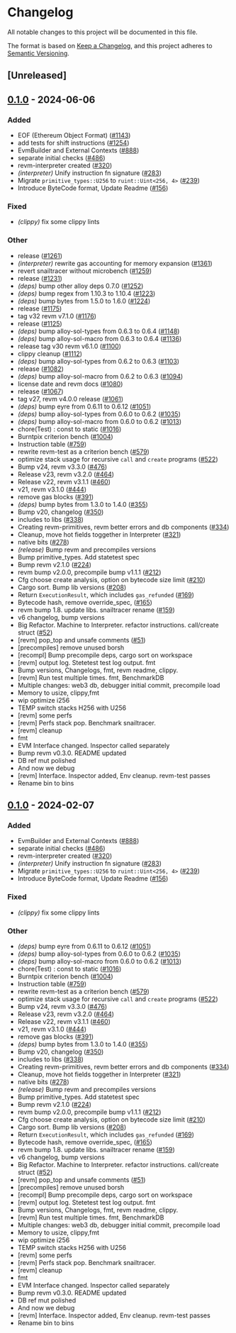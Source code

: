 # Changelog
All notable changes to this project will be documented in this file.

The format is based on [Keep a Changelog](https://keepachangelog.com/en/1.0.0/),
and this project adheres to [Semantic Versioning](https://semver.org/spec/v2.0.0.html).

## [Unreleased]

## [0.1.0](https://github.com/DaanMiddelkoop/revm/releases/tag/revm-test-v0.1.0) - 2024-06-06

### Added
- EOF (Ethereum Object Format) ([#1143](https://github.com/DaanMiddelkoop/revm/pull/1143))
- add tests for shift instructions ([#1254](https://github.com/DaanMiddelkoop/revm/pull/1254))
- EvmBuilder and External Contexts ([#888](https://github.com/DaanMiddelkoop/revm/pull/888))
- separate initial checks ([#486](https://github.com/DaanMiddelkoop/revm/pull/486))
- revm-interpreter created ([#320](https://github.com/DaanMiddelkoop/revm/pull/320))
- *(interpreter)* Unify instruction fn signature ([#283](https://github.com/DaanMiddelkoop/revm/pull/283))
- Migrate `primitive_types::U256` to `ruint::Uint<256, 4>` ([#239](https://github.com/DaanMiddelkoop/revm/pull/239))
- Introduce ByteCode format, Update Readme ([#156](https://github.com/DaanMiddelkoop/revm/pull/156))

### Fixed
- *(clippy)* fix some clippy lints

### Other
- release ([#1261](https://github.com/DaanMiddelkoop/revm/pull/1261))
- *(interpreter)* rewrite gas accounting for memory expansion ([#1361](https://github.com/DaanMiddelkoop/revm/pull/1361))
- revert snailtracer without microbench ([#1259](https://github.com/DaanMiddelkoop/revm/pull/1259))
- release ([#1231](https://github.com/DaanMiddelkoop/revm/pull/1231))
- *(deps)* bump other alloy deps 0.7.0 ([#1252](https://github.com/DaanMiddelkoop/revm/pull/1252))
- *(deps)* bump regex from 1.10.3 to 1.10.4 ([#1223](https://github.com/DaanMiddelkoop/revm/pull/1223))
- *(deps)* bump bytes from 1.5.0 to 1.6.0 ([#1224](https://github.com/DaanMiddelkoop/revm/pull/1224))
- release ([#1175](https://github.com/DaanMiddelkoop/revm/pull/1175))
- tag v32 revm v7.1.0 ([#1176](https://github.com/DaanMiddelkoop/revm/pull/1176))
- release ([#1125](https://github.com/DaanMiddelkoop/revm/pull/1125))
- *(deps)* bump alloy-sol-types from 0.6.3 to 0.6.4 ([#1148](https://github.com/DaanMiddelkoop/revm/pull/1148))
- *(deps)* bump alloy-sol-macro from 0.6.3 to 0.6.4 ([#1136](https://github.com/DaanMiddelkoop/revm/pull/1136))
- release tag v30 revm v6.1.0 ([#1100](https://github.com/DaanMiddelkoop/revm/pull/1100))
- clippy cleanup ([#1112](https://github.com/DaanMiddelkoop/revm/pull/1112))
- *(deps)* bump alloy-sol-types from 0.6.2 to 0.6.3 ([#1103](https://github.com/DaanMiddelkoop/revm/pull/1103))
- release ([#1082](https://github.com/DaanMiddelkoop/revm/pull/1082))
- *(deps)* bump alloy-sol-macro from 0.6.2 to 0.6.3 ([#1094](https://github.com/DaanMiddelkoop/revm/pull/1094))
- license date and revm docs ([#1080](https://github.com/DaanMiddelkoop/revm/pull/1080))
- release ([#1067](https://github.com/DaanMiddelkoop/revm/pull/1067))
- tag v27, revm v4.0.0 release ([#1061](https://github.com/DaanMiddelkoop/revm/pull/1061))
- *(deps)* bump eyre from 0.6.11 to 0.6.12 ([#1051](https://github.com/DaanMiddelkoop/revm/pull/1051))
- *(deps)* bump alloy-sol-types from 0.6.0 to 0.6.2 ([#1035](https://github.com/DaanMiddelkoop/revm/pull/1035))
- *(deps)* bump alloy-sol-macro from 0.6.0 to 0.6.2 ([#1013](https://github.com/DaanMiddelkoop/revm/pull/1013))
- chore(Test) : const to static ([#1016](https://github.com/DaanMiddelkoop/revm/pull/1016))
- Burntpix criterion bench ([#1004](https://github.com/DaanMiddelkoop/revm/pull/1004))
- Instruction table ([#759](https://github.com/DaanMiddelkoop/revm/pull/759))
- rewrite revm-test as a criterion bench ([#579](https://github.com/DaanMiddelkoop/revm/pull/579))
- optimize stack usage for recursive `call` and `create` programs ([#522](https://github.com/DaanMiddelkoop/revm/pull/522))
- Bump v24, revm v3.3.0 ([#476](https://github.com/DaanMiddelkoop/revm/pull/476))
- Release v23, revm v3.2.0 ([#464](https://github.com/DaanMiddelkoop/revm/pull/464))
- Release v22, revm v3.1.1 ([#460](https://github.com/DaanMiddelkoop/revm/pull/460))
- v21, revm v3.1.0 ([#444](https://github.com/DaanMiddelkoop/revm/pull/444))
- remove gas blocks ([#391](https://github.com/DaanMiddelkoop/revm/pull/391))
- *(deps)* bump bytes from 1.3.0 to 1.4.0 ([#355](https://github.com/DaanMiddelkoop/revm/pull/355))
- Bump v20, changelog ([#350](https://github.com/DaanMiddelkoop/revm/pull/350))
- includes to libs ([#338](https://github.com/DaanMiddelkoop/revm/pull/338))
- Creating revm-primitives, revm better errors and db components  ([#334](https://github.com/DaanMiddelkoop/revm/pull/334))
- Cleanup, move hot fields toggether in Interpreter ([#321](https://github.com/DaanMiddelkoop/revm/pull/321))
- native bits ([#278](https://github.com/DaanMiddelkoop/revm/pull/278))
- *(release)* Bump revm and precompiles versions
- Bump primitive_types. Add statetest spec
- Bump revm v2.1.0 ([#224](https://github.com/DaanMiddelkoop/revm/pull/224))
- revm bump v2.0.0, precompile bump v1.1.1 ([#212](https://github.com/DaanMiddelkoop/revm/pull/212))
- Cfg choose create analysis, option on bytecode size limit ([#210](https://github.com/DaanMiddelkoop/revm/pull/210))
- Cargo sort. Bump lib versions ([#208](https://github.com/DaanMiddelkoop/revm/pull/208))
- Return `ExecutionResult`, which includes `gas_refunded` ([#169](https://github.com/DaanMiddelkoop/revm/pull/169))
- Bytecode hash, remove override_spec, ([#165](https://github.com/DaanMiddelkoop/revm/pull/165))
- revm bump 1.8. update libs. snailtracer rename ([#159](https://github.com/DaanMiddelkoop/revm/pull/159))
- v6 changelog, bump versions
- Big Refactor. Machine to Interpreter. refactor instructions. call/create struct ([#52](https://github.com/DaanMiddelkoop/revm/pull/52))
- [revm] pop_top and unsafe comments ([#51](https://github.com/DaanMiddelkoop/revm/pull/51))
- [precompiles] remove unused borsh
- [recompl] Bump precompile deps, cargo sort on workspace
- [revm] output log. Stetetest test log output. fmt
- Bump versions, Changelogs, fmt, revm readme, clippy.
- [revm] Run test multiple times. fmt, BenchmarkDB
- Multiple changes: web3 db, debugger initial commit, precompile load
- Memory to usize, clippy,fmt
- wip optimize i256
- TEMP switch stacks H256 with U256
- [revm] some perfs
- [revm] Perfs stack pop. Benchmark snailtracer.
- [revm] cleanup
- fmt
- EVM Interface changed. Inspector called separately
- Bump revm v0.3.0. README updated
- DB ref mut polished
- And now we debug
- [revm] Interface. Inspector added, Env cleanup. revm-test passes
- Rename bin to bins

## [0.1.0](https://github.com/bluealloy/revm/releases/tag/revm-test-v0.1.0) - 2024-02-07

### Added
- EvmBuilder and External Contexts ([#888](https://github.com/bluealloy/revm/pull/888))
- separate initial checks ([#486](https://github.com/bluealloy/revm/pull/486))
- revm-interpreter created ([#320](https://github.com/bluealloy/revm/pull/320))
- *(interpreter)* Unify instruction fn signature ([#283](https://github.com/bluealloy/revm/pull/283))
- Migrate `primitive_types::U256` to `ruint::Uint<256, 4>` ([#239](https://github.com/bluealloy/revm/pull/239))
- Introduce ByteCode format, Update Readme ([#156](https://github.com/bluealloy/revm/pull/156))

### Fixed
- *(clippy)* fix some clippy lints

### Other
- *(deps)* bump eyre from 0.6.11 to 0.6.12 ([#1051](https://github.com/bluealloy/revm/pull/1051))
- *(deps)* bump alloy-sol-types from 0.6.0 to 0.6.2 ([#1035](https://github.com/bluealloy/revm/pull/1035))
- *(deps)* bump alloy-sol-macro from 0.6.0 to 0.6.2 ([#1013](https://github.com/bluealloy/revm/pull/1013))
- chore(Test) : const to static ([#1016](https://github.com/bluealloy/revm/pull/1016))
- Burntpix criterion bench ([#1004](https://github.com/bluealloy/revm/pull/1004))
- Instruction table ([#759](https://github.com/bluealloy/revm/pull/759))
- rewrite revm-test as a criterion bench ([#579](https://github.com/bluealloy/revm/pull/579))
- optimize stack usage for recursive `call` and `create` programs ([#522](https://github.com/bluealloy/revm/pull/522))
- Bump v24, revm v3.3.0 ([#476](https://github.com/bluealloy/revm/pull/476))
- Release v23, revm v3.2.0 ([#464](https://github.com/bluealloy/revm/pull/464))
- Release v22, revm v3.1.1 ([#460](https://github.com/bluealloy/revm/pull/460))
- v21, revm v3.1.0 ([#444](https://github.com/bluealloy/revm/pull/444))
- remove gas blocks ([#391](https://github.com/bluealloy/revm/pull/391))
- *(deps)* bump bytes from 1.3.0 to 1.4.0 ([#355](https://github.com/bluealloy/revm/pull/355))
- Bump v20, changelog ([#350](https://github.com/bluealloy/revm/pull/350))
- includes to libs ([#338](https://github.com/bluealloy/revm/pull/338))
- Creating revm-primitives, revm better errors and db components  ([#334](https://github.com/bluealloy/revm/pull/334))
- Cleanup, move hot fields toggether in Interpreter ([#321](https://github.com/bluealloy/revm/pull/321))
- native bits ([#278](https://github.com/bluealloy/revm/pull/278))
- *(release)* Bump revm and precompiles versions
- Bump primitive_types. Add statetest spec
- Bump revm v2.1.0 ([#224](https://github.com/bluealloy/revm/pull/224))
- revm bump v2.0.0, precompile bump v1.1.1 ([#212](https://github.com/bluealloy/revm/pull/212))
- Cfg choose create analysis, option on bytecode size limit ([#210](https://github.com/bluealloy/revm/pull/210))
- Cargo sort. Bump lib versions ([#208](https://github.com/bluealloy/revm/pull/208))
- Return `ExecutionResult`, which includes `gas_refunded` ([#169](https://github.com/bluealloy/revm/pull/169))
- Bytecode hash, remove override_spec, ([#165](https://github.com/bluealloy/revm/pull/165))
- revm bump 1.8. update libs. snailtracer rename ([#159](https://github.com/bluealloy/revm/pull/159))
- v6 changelog, bump versions
- Big Refactor. Machine to Interpreter. refactor instructions. call/create struct ([#52](https://github.com/bluealloy/revm/pull/52))
- [revm] pop_top and unsafe comments ([#51](https://github.com/bluealloy/revm/pull/51))
- [precompiles] remove unused borsh
- [recompl] Bump precompile deps, cargo sort on workspace
- [revm] output log. Stetetest test log output. fmt
- Bump versions, Changelogs, fmt, revm readme, clippy.
- [revm] Run test multiple times. fmt, BenchmarkDB
- Multiple changes: web3 db, debugger initial commit, precompile load
- Memory to usize, clippy,fmt
- wip optimize i256
- TEMP switch stacks H256 with U256
- [revm] some perfs
- [revm] Perfs stack pop. Benchmark snailtracer.
- [revm] cleanup
- fmt
- EVM Interface changed. Inspector called separately
- Bump revm v0.3.0. README updated
- DB ref mut polished
- And now we debug
- [revm] Interface. Inspector added, Env cleanup. revm-test passes
- Rename bin to bins
